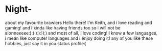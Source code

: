 # Night-
about my favourite brawlers
Hello there!
I'm Keith,
and i love reading and gaming!
and i kinda like having friends too so i will not be alonneeeee:):):):):)):)
and most of all, i love coding!
I know a few languages, i mean like computer languages and i enjoy doing it!
any of you like these hobbies, just say it in you status profile:)
